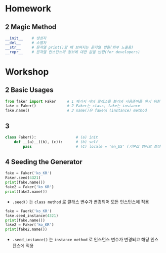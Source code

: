 # Homework

## 2 Magic Method

```python
__init__	# 생성자
__del__		# 소멸자
__str__		# 문자열 print()할 때 보여지는 문자열 반환(외부 노출용)
__repr__	# 문자열 인스턴스의 정보에 대한 값을 반환(for developers)
```



# Workshop

## 2 Basic Usages

```python
from faker import Faker		# 1 패키지 내의 클래스를 불러와 사용준비를 하기 위한 코드
fake = Faker()				# 2 Faker는 class, fake는 instance
fake.name()					# 3 name()은 fake의 (instance) method
```



## 3

```python
class Faker():					# (a) init
    def __(a)__((b), (c)):		# (b) self
        pass					# (C) locale = 'en_US' (기본값 영어로 설정)
```



## 4 Seeding the Generator

```python
fake = Faker('ko_KR')
Faker.seed(4321)
print(fake.name())
fake2 = Faker('ko_KR')
print(fake2.name())
```

- `.seed()` 는 `class method` 로 클래스 변수가 변경되어 모든 인스턴스에 적용

```python
fake = Faerk('ko_KR')
fake.seed_instance(4321)
print(fake.name())
fake2 = Faker('ko_KR')
print(fake2.name())
```

- `.seed_instance()` 는 `instance method` 로 인스턴스 변수가 변경되고 해당 인스턴스에 적용

